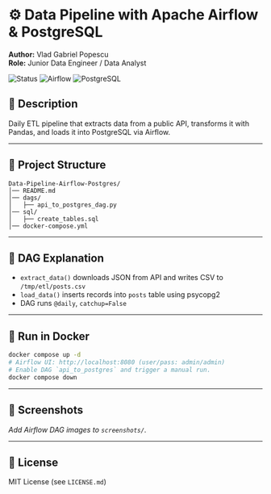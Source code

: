 # ⚙️ Data Pipeline with Apache Airflow & PostgreSQL
**Author:** Vlad Gabriel Popescu  
**Role:** Junior Data Engineer / Data Analyst  

![Status](https://img.shields.io/badge/status-active-brightgreen)
![Airflow](https://img.shields.io/badge/Apache%20Airflow-2.7.3-blue)
![PostgreSQL](https://img.shields.io/badge/PostgreSQL-ready-blue)

## 📌 Description
Daily ETL pipeline that extracts data from a public API, transforms it with Pandas, and loads it into PostgreSQL via Airflow.

---

## 📂 Project Structure
```
Data-Pipeline-Airflow-Postgres/
│── README.md
│── dags/
│   ├── api_to_postgres_dag.py
│── sql/
│   ├── create_tables.sql
│── docker-compose.yml
```

---

## 📜 DAG Explanation
- `extract_data()` downloads JSON from API and writes CSV to `/tmp/etl/posts.csv`
- `load_data()` inserts records into `posts` table using psycopg2
- DAG runs `@daily`, `catchup=False`

---

## 🚀 Run in Docker
```bash
docker compose up -d
# Airflow UI: http://localhost:8080 (user/pass: admin/admin)
# Enable DAG `api_to_postgres` and trigger a manual run.
docker compose down
```

---

## 📸 Screenshots
_Add Airflow DAG images to `screenshots/`._

---

## 📜 License
MIT License (see `LICENSE.md`)
